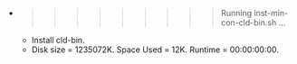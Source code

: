 * >>>>>>>>> Running inst-min-con-cld-bin.sh ...
  * Install cld-bin.
  * Disk size = 1235072K. Space Used = 12K. Runtime = 00:00:00:00.
